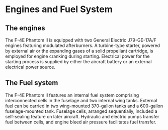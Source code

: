 # Engines and Fuel System

## The engines

The F-4E Phantom II is equipped with two General Electric J79-GE-17A/F engines featuring modulated
afterburners. A turbine-type starter, powered by external air or the expanding gases of a solid
propellant cartridge, is employed for engine cranking during starting. Electrical power for the
starting process is supplied by either the aircraft battery or an external electrical power source.

## The Fuel system

The F-4E Phantom II features an internal fuel system comprising interconnected cells in the fuselage
and two internal wing tanks. External fuel can be carried in two wing-mounted 370-gallon tanks and a
600-gallon fuselage-mounted tank. Fuselage cells, arranged sequentially, included a self-sealing
feature on later aircraft. Hydraulic and electric pumps transfer fuel between cells, and engine
bleed air pressure facilitates fuel transfer.
